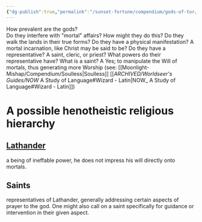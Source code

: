 ```yaml
---
{"dg-publish":true,"permalink":"/sunset-fortune/compendium/gods-of-tor/","tags":["info","sf"],"noteIcon":"","created":"2024-02-12T22:52:18.343+10:30"}
---
```



How prevalent are the gods?  
	Do they interfere with "mortal" affairs? 
			How might they do this?
				Do they walk the lands in their true forms?
				Do they have a physical manifestation?
					A mortal incarnation, like Christ may be said to be?
				Do they have a representative?
					A saint, cleric, or priest?
						What powers do their representative have?
						What is a saint?
							A
		Yes; to manipulate the Will of mortals, thus generating more Worship (see: [[Moonlight-Mishap/Compendium/Soulless\|Soulless]] [[_ARCHIVED/Worldseer's Guides/NOW_ A Study of Language#Wizard - Latin\|NOW_ A Study of Language#Wizard - Latin]])

# A possible henotheistic religious hierarchy
## [Lathander](Lathandite%20Theology)
a being of ineffable power, he does not impress his will directly onto mortals.
## Saints
representatives of Lathander, generally addressing certain aspects of prayer to the god.
One might also call on a saint specifically for guidance or intervention in their given aspect.


